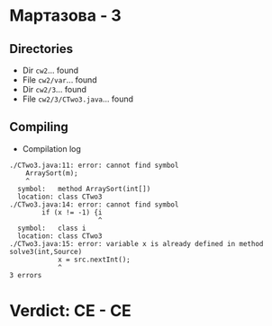 # Мартазова - 3
## Directories
- Dir `cw2`... found
- File `cw2/var`... found
- Dir `cw2/3`... found
- File `cw2/3/CTwo3.java`... found
## Compiling
- Compilation log
```
./CTwo3.java:11: error: cannot find symbol
    ArraySort(m);
    ^
  symbol:   method ArraySort(int[])
  location: class CTwo3
./CTwo3.java:14: error: cannot find symbol
    	if (x != -1) {i
    	              ^
  symbol:   class i
  location: class CTwo3
./CTwo3.java:15: error: variable x is already defined in method solve3(int,Source)
    		x = src.nextInt();
    		^
3 errors

```
# Verdict: **CE** - CE
